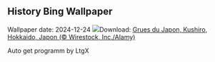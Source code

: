 ## History Bing Wallpaper
Wallpaper date: 2024-12-24
![](https://www.bing.com/th?id=OHR.FestivusCranes_FR-CA6325415770_UHD.jpg&w=1000)Download: [Grues du Japon, Kushiro, Hokkaido, Japon (© Wirestock, Inc./Alamy)](https://www.bing.com/th?id=OHR.FestivusCranes_FR-CA6325415770_UHD.jpg)

Auto get programm by LtgX
